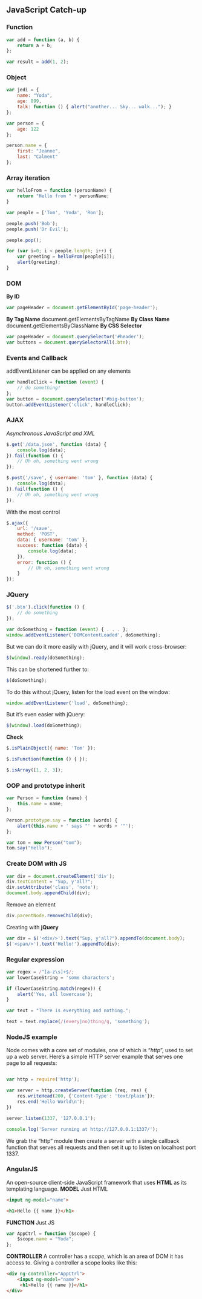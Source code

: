 ## JavaScript Catch-up
### Function
```javascript
var add = function (a, b) {
    return a + b;
};
```
```javascript
var result = add(1, 2);
```
### Object
```javascript
var jedi = {
    name: "Yoda",
    age: 899,
    talk: function () { alert("another... Sky... walk..."); }
};
```
```javascript
var person = {
    age: 122
};

person.name = {
    first: "Jeanne",
    last: "Calment"
};
```
### Array iteration
```javascript
var helloFrom = function (personName) {
    return "Hello from " + personName;
}

var people = ['Tom', 'Yoda', 'Ron'];

people.push('Bob');
people.push('Dr Evil');

people.pop();

for (var i=0; i < people.length; i++) {
    var greeting = helloFrom(people[i]);
    alert(greeting);
}
```
### DOM
**By ID**
```javascript
var pageHeader = document.getElementById('page-header');
```
**By Tag Name**
document.getElementsByTagName
**By Class Name**
document.getElementsByClassName
**By CSS Selector**
```javascript
var pageHeader = document.querySelector('#header');
var buttons = document.querySelectorAll(.btn);
```
### Events and Callback
addEventListener can be applied on any elements
```javascript
var handleClick = function (event) {
    // do something!
};
var button = document.querySelector('#big-button');
button.addEventListener('click', handleClick);
```
### AJAX
_Asynchronous JavaScript and XML_
```javascript
$.get('/data.json', function (data) {
    console.log(data);
}).fail(function () {
    // Uh oh, something went wrong
});
```
```javascript
$.post('/save', { username: 'tom' }, function (data) {
    console.log(data);
}).fail(function () {
    // Uh oh, something went wrong
});
```
With the most control
```javascript
$.ajax({
    url: '/save',
    method: 'POST',
    data: { username: 'tom' },
    success: function (data) {
        console.log(data);
    }),
    error: function () {
        // Uh oh, something went wrong
    }
});
```
### JQuery
```javascript
$('.btn').click(function () {
    // do something
});
```
```javascript
var doSomething = function (event) { . . . };
window.addEventListener('DOMContentLoaded', doSomething);
```

But we can do it more easily with jQuery, and it will work cross-browser:

```javascript
$(window).ready(doSomething);
```

This can be shortened further to:

```javascript
$(doSomething);
```
To do this without jQuery, listen for the load event on the window:

```javascript
window.addEventListener('load', doSomething);
```

But it’s even easier with jQuery:

```javascript
$(window).load(doSomething);
```
**Check**
```javascript
$.isPlainObject({ name: 'Tom' });
```
```javascript
$.isFunction(function () { });
```
```javascript
$.isArray([1, 2, 3]);
```
### OOP and prototype inherit
```javascript
var Person = function (name) {
    this.name = name;
};
```
```javascript
Person.prototype.say = function (words) {
    alert(this.name + ' says "' + words + '"');
};
```
```javascript
var tom = new Person("tom");
tom.say("Hello");
```
### Create DOM with JS
```javascript
var div = document.createElement('div');
div.textContent = "Sup, y'all?";
div.setAttribute('class', 'note');
document.body.appendChild(div);
```
Remove an element
```javascript
div.parentNode.removeChild(div);
```
Creating with **jQuery**
```javascript
var div = $('<div/>').text("Sup, y'all?").appendTo(document.body);
$('<span/>').text('Hello!').appendTo(div);
```
### Regular expression
```javascript
var regex = /^[a-z\s]+$/;
var lowerCaseString = 'some characters';

if (lowerCaseString.match(regex)) {
    alert('Yes, all lowercase');
}
```
```javascript
var text = "There is everything and nothing.";

text = text.replace(/(every|no)thing/g, 'something');
```
### NodeJS example
Node comes with a core set of modules, one of which is “_http_”, used to set up a web server. Here’s a simple HTTP server example that serves one page to all requests:

```javascript

var http = require('http');

var server = http.createServer(function (req, res) {
    res.writeHead(200, {'Content-Type': 'text/plain'});
    res.end('Hello World\n');
})

server.listen(1337, '127.0.0.1');

console.log('Server running at http://127.0.0.1:1337/');

```

We grab the “http” module then create a server with a single callback function that serves all requests and then set it up to listen on localhost port 1337.

### AngularJS
An open-source client-side JavaScript framework that uses **HTML** as its templating language.
**MODEL**
Just HTML
```html
<input ng-model="name">

<h1>Hello {{ name }}</h1>
```
**FUNCTION**
Just JS
```javascript
var AppCtrl = function ($scope) {
    $scope.name = "Yoda";
};
```
**CONTROLLER**
A controller has a _scope_, which is an area of DOM it has access to. Giving a controller a scope looks like this:
```html
<div ng-controller="AppCtrl">
    <input ng-model="name">
     <h1>Hello {{ name }}</h1>
</div>
```
